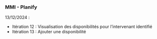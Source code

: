 ### MMI - Planify

13/12/2024 : 

- Itération 12 : Visualisation des disponibilités pour l’intervenant identifié
- Itération 13 : Ajouter une disponibilité

